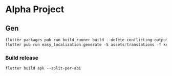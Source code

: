 # Alpha Project

## Gen

```dart
flutter packages pub run build_runner build --delete-conflicting-outputs
flutter pub run easy_localization:generate -S assets/translations -f keys -o locale_keys.g.dart -O lib/gen
```

### Build release

`flutter build apk --split-per-abi`
